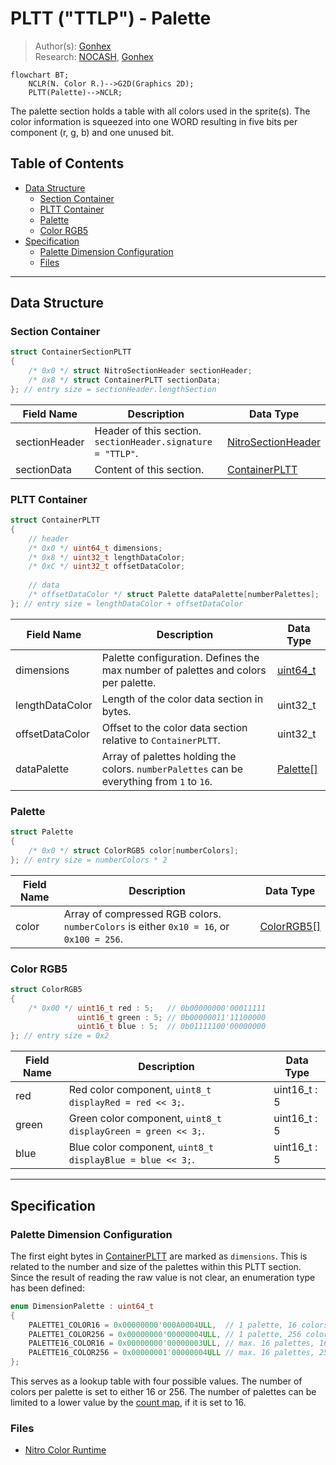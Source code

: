 # PLTT ("TTLP") - Palette
> Author(s): [Gonhex](https://github.com/Gonhex) <br />
> Research: [NOCASH](https://problemkaputt.de), [Gonhex](https://github.com/Gonhex)

```mermaid
flowchart BT;
    NCLR(N. Color R.)-->G2D(Graphics 2D);
    PLTT(Palette)-->NCLR;
```
The palette section holds a table with all colors used in the sprite(s). The color information is squeezed into one WORD resulting in five bits per component (r, g, b) and one unused bit.

## Table of Contents
* [Data Structure](#data-structure)
  * [Section Container](#section-container)
  * [PLTT Container](#pltt-container)
  * [Palette](#palette)
  * [Color RGB5](#color-rgb5)
* [Specification](#specification)
  * [Palette Dimension Configuration](#palette-dimension-configuration)
  * [Files](#files)

---
## Data Structure

### Section Container
```c
struct ContainerSectionPLTT
{
    /* 0x0 */ struct NitroSectionHeader sectionHeader;
    /* 0x8 */ struct ContainerPLTT sectionData;
}; // entry size = sectionHeader.lengthSection
```
| Field Name     | Description                                                                             | Data Type    |
|----------------|-----------------------------------------------------------------------------------------|--------------|
| sectionHeader  | Header of this section. `sectionHeader.signature = "TTLP"`.   | [NitroSectionHeader](../nitro_overview.md#nitro-section-header) |
| sectionData    | Content of this section.                                                                | [ContainerPLTT](#pltt-container) |


### PLTT Container
```c
struct ContainerPLTT
{
    // header
    /* 0x0 */ uint64_t dimensions;
    /* 0x8 */ uint32_t lengthDataColor;
    /* 0xC */ uint32_t offsetDataColor;
    
    // data
    /* offsetDataColor */ struct Palette dataPalette[numberPalettes];
}; // entry size = lengthDataColor + offsetDataColor
```
| Field Name      | Description                                                                             | Data Type |
|-----------------|-----------------------------------------------------------------------------------------|-----------|
| dimensions      | Palette configuration. Defines the max number of palettes and colors per palette.       | [uint64_t](#palette-dimension-configuration) |
| lengthDataColor | Length of the color data section in bytes.                                              | uint32_t  |
| offsetDataColor | Offset to the color data section relative to `ContainerPLTT`.                           | uint32_t  |
| dataPalette     | Array of palettes holding the colors. `numberPalettes` can be everything from `1` to `16`. | [Palette[]](#palette) |

### Palette
```c
struct Palette
{
    /* 0x0 */ struct ColorRGB5 color[numberColors];
}; // entry size = numberColors * 2
```
| Field Name     | Description                                                                             | Data Type    |
|----------------|-----------------------------------------------------------------------------------------|--------------|
| color          | Array of compressed RGB colors. `numberColors` is either `0x10 = 16`, or `0x100 = 256`. | [ColorRGB5[]](#color-rgb5) |

### Color RGB5
```c
struct ColorRGB5
{
    /* 0x00 */ uint16_t red : 5;   // 0b00000000'00011111
               uint16_t green : 5; // 0b00000011'11100000
               uint16_t blue : 5;  // 0b01111100'00000000
}; // entry size = 0x2
```
| Field Name     | Description                                                                             | Data Type    |
|----------------|-----------------------------------------------------------------------------------------|--------------|
| red            | Red color component, `uint8_t displayRed = red << 3;`.                                  | uint16_t : 5 |
| green          | Green color component, `uint8_t displayGreen = green << 3;`.                            | uint16_t : 5 |
| blue           | Blue color component, `uint8_t displayBlue = blue << 3;`.                               | uint16_t : 5 |

---
## Specification

### Palette Dimension Configuration

The first eight bytes in [ContainerPLTT](#pltt-container) are marked as `dimensions`. This is related to the number and size of the palettes within this PLTT section. Since the result of reading the raw value is not clear, an enumeration type has been defined:
```c
enum DimensionPalette : uint64_t
{
    PALETTE1_COLOR16 = 0x00000000'000A0004ULL,  // 1 palette, 16 colors
    PALETTE1_COLOR256 = 0x00000000'00000004ULL, // 1 palette, 256 colors
    PALETTE16_COLOR16 = 0x00000000'00000003ULL, // max. 16 palettes, 16 colors
    PALETTE16_COLOR256 = 0x00000001'00000004ULL // max. 16 palettes, 256 colors
};
```
This serves as a lookup table with four possible values. The number of colors per palette is set to either 16 or 256. The number of palettes can be limited to a lower value by the [count map](section_pcmp.md), if it is set to 16.

### Files
* [Nitro Color Runtime](file_nclr.md)